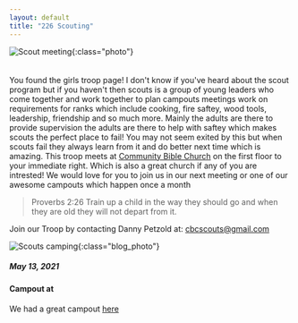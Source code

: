 ```yaml
---
layout: default
title: "226 Scouting"
---
```


![Scout meeting](https://cbc-scouts-226.s3.amazonaws.com/sample.jpg){:class="photo"} <br><br><br>
You found the girls troop page! I don't know if you've heard about the scout program but if you haven't then scouts is a group of young leaders who come together and work together to plan campouts meetings work on requirements for ranks which include cooking, fire saftey, wood tools, leadership, friendship and so much more. Mainly the adults are there to provide supervision the adults are there to help with saftey which makes scouts the perfect place to fail! You may not seem exited by this but when scouts fail they always learn from it and do better next time which is amazing. This troop meets at [Community Bible Church](https://www.google.com/maps/place/Community+Bible+Church/@29.6083609,-98.4551142,17z/data=!3m1!4b1!4m5!3m4!1s0x865c61f893143835:0x6a9757940e4df853!8m2!3d29.6083609!4d-98.4529255) on the first floor to your immediate right. Which is also a great church if any of you are intrested! We would love for you to join us in our next meeting or one of our awesome campouts which happen once a month
> Proverbs 2:26 Train up a child in the way they should go and when they are old they will not depart from it.

Join our Troop by contacting Danny Petzold at: <cbcscouts@gmail.com>

![Scouts camping](https://cbc-scouts-226.s3.amazonaws.com/sample.jpg){:class="blog_photo"}
##### May 13, 2021 <br>
#### Campout at 
We had a great campout [here](blog_3.html)
